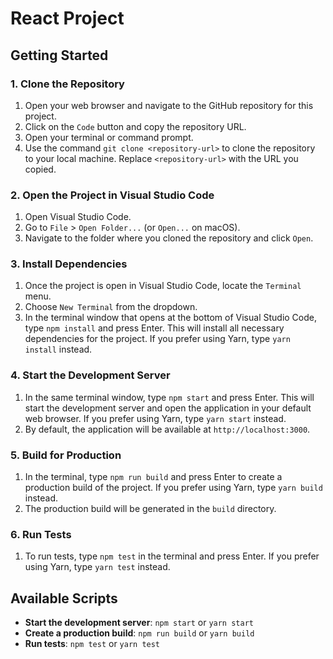 # React Project

## Getting Started

### 1. Clone the Repository

1. Open your web browser and navigate to the GitHub repository for this project.
2. Click on the `Code` button and copy the repository URL.
3. Open your terminal or command prompt.
4. Use the command `git clone <repository-url>` to clone the repository to your local machine. Replace `<repository-url>` with the URL you copied.

### 2. Open the Project in Visual Studio Code

1. Open Visual Studio Code.
2. Go to `File` > `Open Folder...` (or `Open...` on macOS).
3. Navigate to the folder where you cloned the repository and click `Open`.

### 3. Install Dependencies

1. Once the project is open in Visual Studio Code, locate the `Terminal` menu.
2. Choose `New Terminal` from the dropdown.
3. In the terminal window that opens at the bottom of Visual Studio Code, type `npm install` and press Enter. This will install all necessary dependencies for the project. If you prefer using Yarn, type `yarn install` instead.

### 4. Start the Development Server

1. In the same terminal window, type `npm start` and press Enter. This will start the development server and open the application in your default web browser. If you prefer using Yarn, type `yarn start` instead.
2. By default, the application will be available at `http://localhost:3000`.

### 5. Build for Production

1. In the terminal, type `npm run build` and press Enter to create a production build of the project. If you prefer using Yarn, type `yarn build` instead.
2. The production build will be generated in the `build` directory.

### 6. Run Tests

1. To run tests, type `npm test` in the terminal and press Enter. If you prefer using Yarn, type `yarn test` instead.

## Available Scripts

- **Start the development server**: `npm start` or `yarn start`
- **Create a production build**: `npm run build` or `yarn build`
- **Run tests**: `npm test` or `yarn test`


